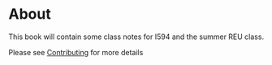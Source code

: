 # About

This book will contain some class notes for I594 and the summer REU class. 

Please see [Contributing](contributing.md) for more details

